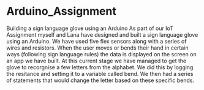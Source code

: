 # Arduino_Assignment
 Building a sign language glove using an Arduino  As part of our IoT Assignment myself and Lana have designed and built a sign language glove using an Arduino.  We have used five flex sensors along with a series of wires and resistors. When the user moves or bends their hand in certain ways (following sign language rules) the data is displayed on the screen on an app we have built.  At this current stage we have managed to get the glove to recorgnise a few letters from the alphabet. We did this by logging the resitance and setting it to a variable called bend. We then had a series of statements that would change the letter based on these specific bends.
